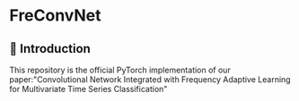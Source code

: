 # FreConvNet

## 📖 Introduction
This repository is the official PyTorch implementation of our paper:"Convolutional Network Integrated with Frequency Adaptive Learning for Multivariate Time Series Classification"

